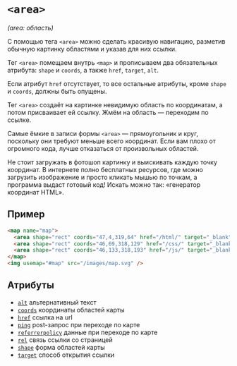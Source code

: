 # `<area>`

_(area: область)_

С помощью тега `<area>` можно сделать красивую навигацию, разметив обычную картинку областями и указав для них ссылки.

Тег `<area>` помещаем внутрь `<map>` и прописываем два обязательных атрибута: `shape` и `coords`, а также `href`, `target`, `alt`.

Если атрибут `href` отсутствует, то все остальные атрибуты, кроме `shape` и `coords`, должны быть опущены.

Тег `<area>` создаёт на картинке невидимую область по координатам, а потом присваивает ей ссылку. Жмём на область — переходим по ссылке.

Самые ёмкие в записи формы `<area>` — прямоугольник и круг, поскольку они требуют меньше всего координат. Если вам плохо от огромного кода, лучше отказаться от произвольных областей.

Не стоит загружать в фотошоп картинку и выискивать каждую точку координат. В интернете полно бесплатных ресурсов, где можно загрузить изображение и просто кликать мышью по точкам, а программа выдаст готовый код! Искать можно так: «генератор координат HTML».

## Пример

```html
<map name="map">
  <area shape="rect" coords="47,4,319,64" href="/html/" target="_blank" alt="HTML" />
  <area shape="rect" coords="46,69,318,129" href="/css/" target="_blank" alt="CSS" />
  <area shape="rect" coords="46,133,318,193" href="/js/" target="_blank" alt="JS" />
</map>
<img usemap="#map" src="/images/map.svg" />
```

## Атрибуты

- [`alt`](../../ATTRIBUTES/ALL/alt.md) альтернативный текст
- [`coords`](../../ATTRIBUTES/ALL/coords.md) координаты областей карты
- [`href`](../../ATTRIBUTES/ALL/href.md) ссылка на url
- [`ping`](../../ATTRIBUTES/ALL/ping.md) post-запрос при переходе по карте
- [`referrerpolicy`](../../ATTRIBUTES/ALL/referrerpolicy.md) данные при переходе по карте
- [`rel`](<../../ATTRIBUTES/ALL/rel (A).md>) связь ссылки со страницей
- [`shape`](../../ATTRIBUTES/ALL/shape.md) форма областей карты
- [`target`](../../ATTRIBUTES/ALL/target.md) способ открытия ссылки
